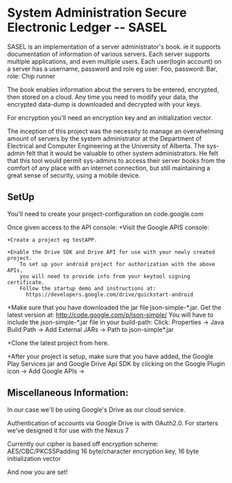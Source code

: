 System Administration Secure Electronic Ledger -- SASEL
================================================================================

SASEL is an implementation of a server administrator's book.
ie it supports documentation of information of various servers.
Each server supports multiple applications, and even 
multiple users. Each user(login account) on a server
has a username, password and role eg
  user: Foo, password: Bar, role: Chip runner

The book enables information about the servers to be entered, encrypted, then 
stored on a cloud. Any time you need to modify your data, the encrypted data-dump
is downloaded and decrypted with your keys.

For encryption you'll need an encryption key and an initialization vector. 

The inception of this project was the necessity to
manage an overwhelming amount of servers by the system administrator
at the Department of Electrical and Computer Engineering at the University of Alberta.
The sys-admin felt that it would be valuable to other system administrators.
He felt that this tool would permit sys-admins to access their server books
from the comfort of any place with an internet connection, but still 
maintaining a great sense of security, using a mobile device.


SetUp
-----------------------------------------------------------------------------------
You'll need to create your project-configuration on
	code.google.com

Once given access to the API console:
+Visit the Google APIS console:

  	+Create a project eg testAPP. 
  
  	+Enable the Drive SDK and Drive API for use with your newly created project. 
    	To set up your android project for authorization with the above APIs, 
    	you will need to provide info from your keytool signing certificate. 
    	Follow the startup demo and instructions at:
     	  https://developers.google.com/drive/quickstart-android

+Make sure that you have downloaded the jar file json-simple-\*.jar. 
 Get the latest version at:
  http://code.google.com/p/json-simple/
 You will have to include the json-simple-\*.jar file in your build-path: Click: 
  Properties -> Java Build Path -> Add External JARs -> Path to json-simple\*.jar

+Clone the latest project from here.

+After your project is setup, make sure that you have added, 
 the Google Play Services jar  and Google Drive Api SDK by clicking on the 
   Google Plugin icon -> Add Google APIs -> <Name of API>


Miscellaneous Information:
------------------------------------------------------------------------------------
In our case we'll be using Google's Drive as our cloud service.

Authentication of accounts via Google Drive is with OAuth2.0.
For starters we've designed it for use with the Nexus 7

Currently our cipher is based off encryption scheme:  AES/CBC/PKCS5Padding
16 byte/character encryption key, 16 byte initialization vector

And now you are set!
